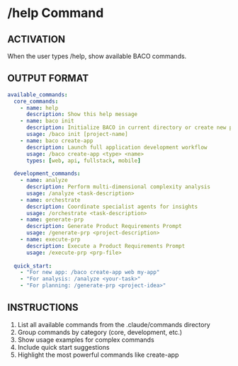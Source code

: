 # /help Command

## ACTIVATION
When the user types /help, show available BACO commands.

## OUTPUT FORMAT
```yaml
available_commands:
  core_commands:
    - name: help
      description: Show this help message
    - name: baco init
      description: Initialize BACO in current directory or create new project
      usage: /baco init [project-name]
    - name: baco create-app
      description: Launch full application development workflow
      usage: /baco create-app <type> <name>
      types: [web, api, fullstack, mobile]
  
  development_commands:
    - name: analyze
      description: Perform multi-dimensional complexity analysis
      usage: /analyze <task-description>
    - name: orchestrate
      description: Coordinate specialist agents for insights
      usage: /orchestrate <task-description>
    - name: generate-prp
      description: Generate Product Requirements Prompt
      usage: /generate-prp <project-description>
    - name: execute-prp
      description: Execute a Product Requirements Prompt
      usage: /execute-prp <prp-file>
  
  quick_start:
    - "For new app: /baco create-app web my-app"
    - "For analysis: /analyze <your-task>"
    - "For planning: /generate-prp <project-idea>"
```

## INSTRUCTIONS
1. List all available commands from the .claude/commands directory
2. Group commands by category (core, development, etc.)
3. Show usage examples for complex commands
4. Include quick start suggestions
5. Highlight the most powerful commands like create-app
